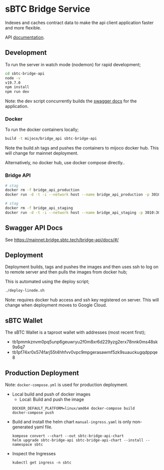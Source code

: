 # sBTC Bridge Service

Indexes and caches contract data to make the api client application faster
and more flexible.

API [documentation](https://mainnet.bridge.sbtc.tech/bridge-api/docs/).

## Development

To run the server in watch mode (nodemon) for rapid development;

```bash
cd sbtc-bridge-api
node -v
v19.7.0
npm install
npm run dev
```

Note: the dev script concurrently builds the [swagger docs](http://localhost:3010/docs) for
the application.

### Docker

To run the docker containers locally;

```bash
build -t mijoco/bridge_api sbtc-bridge-api
```

Note the build.sh tags and pushes the containers to mijoco docker hub. This will change for mainnet
deployment.

Alternatively, no docker hub, use docker compose directly..

### Bridge API

```bash
# stag
docker rm -f bridge_api_production
docker run -d -t -i --network host --name bridge_api_production -p 3010:3010 -e NODE_ENV='linode-production' -e mongoDbUrl=${SBTC_MONGO_URL} -e mongoDbName=${SBTC_MONGO_DBNAME} -e mongoUser=${SBTC_MONGO_USER} -e mongoPwd=${SBTC_MONGO_PWD} -e btcRpcUser=${SBTC_BTC_RPC_USER} -e btcRpcPwd=${SBTC_BTC_RPC_PWD}  -e btcNode=${SBTC_BTC_NODE} -e btcSchnorrReveal=${SBTC_BTC_SCHNORR_KEY_REVEAL} -e btcSchnorrReclaim=${SBTC_BTC_SCHNORR_KEY_RECLAIM} -e btcSchnorrOracle=${SBTC_BTC_SCHNORR_KEY_ORACLE} -e sbtcContractId=${SBTC_CONTRACT_ID} -e network=${SBTC_NETWORK} -e stacksApi=${SBTC_STACKS_API} -e stacksExplorerUrl=${SBTC_STACKS_EXPLORER_URL} -e bitcoinExplorerUrl=${SBTC_BITCOIN_EXPLORER_URL} -e mempoolUrl=${SBTC_BITCOIN_MEMPOOL_URL} -e blockCypherUrl=${SBTC_BITCOIN_BLOCKCYPHER_URL} -e publicAppVersion=${SBTC_PUBLIC_APP_VERSION} -e host=${SBTC_HOST} -e port=${SBTC_PORT} -e walletPath=${SBTC_WALLET_PATH} -e daoProposals=${SBTC_DOA_PROPOSALS} -e daoProposal=${SBTC_DOA_PROPOSAL} -e daoVotings=${SBTC_DOA_ACTIVE_VOTING_EXTENSIONS} mijoco/bridge_api
```

```bash
# stag
docker rm -f bridge_api_staging
docker run -d -t -i --network host --name bridge_api_staging -p 3010:3010 -e NODE_ENV='linode-staging' -e mongoDbUrl=${SBTC_MONGO_URL} -e mongoDbName=${SBTC_MONGO_DBNAME} -e mongoUser=${SBTC_MONGO_USER} -e mongoPwd=${SBTC_MONGO_PWD} -e btcRpcUser=${SBTC_BTC_RPC_USER} -e btcRpcPwd=${SBTC_BTC_RPC_PWD}  -e btcNode=${SBTC_BTC_NODE} -e btcSchnorrReveal=${SBTC_BTC_SCHNORR_KEY_REVEAL} -e btcSchnorrReclaim=${SBTC_BTC_SCHNORR_KEY_RECLAIM} -e btcSchnorrOracle=${SBTC_BTC_SCHNORR_KEY_ORACLE} -e sbtcContractId=${SBTC_CONTRACT_ID} -e network=${SBTC_NETWORK} -e stacksApi=${SBTC_STACKS_API} -e stacksExplorerUrl=${SBTC_STACKS_EXPLORER_URL} -e bitcoinExplorerUrl=${SBTC_BITCOIN_EXPLORER_URL} -e mempoolUrl=${SBTC_BITCOIN_MEMPOOL_URL} -e blockCypherUrl=${SBTC_BITCOIN_BLOCKCYPHER_URL} -e publicAppVersion=${SBTC_PUBLIC_APP_VERSION} -e host=${SBTC_HOST} -e port=${SBTC_PORT} -e walletPath=${SBTC_WALLET_PATH} -e daoProposals=${SBTC_DOA_PROPOSALS} -e daoProposal=${SBTC_DOA_PROPOSAL} -e daoVotings=${SBTC_DOA_ACTIVE_VOTING_EXTENSIONS} mijoco/bridge_api
```

## Swagger API Docs

See https://mainnet.bridge.sbtc.tech/bridge-api/docs/#/

## Deployment

Deployment builds, tags and pushes the images and then uses ssh to log on to remote server
and then pulls the images from docker hub;

This is automated using the deploy script;

```bash
./deploy-linode.sh
```

Note: requires docker hub access and ssh key registered on server. This will change when deployment
moves to Google Cloud.

## sBTC Wallet

The sBTC Wallet is a taproot wallet with addresses (most recent first);

- tb1pmmkznvm0pq5unp6geuwryu2f0m8xr6d229yzg2erx78nnk0ms48sk9s6q7
- tb1pf74xr0x574farj55t4hhfvv0vpc9mpgerasawmf5zk9suauckugqdppqe8

## Production Deployment

Note: `docker-compose.yml` is used for production deployment.

- Local build and push of docker images
  - Local: Build and push the image
  ```
  DOCKER_DEFAULT_PLATFORM=linux/amd64 docker-compose build
  docker-compose push
  ```
- Build and install the helm chart
  `manual-ingress.yaml` is only non-generated yaml file.
  ```
  kompose convert --chart --out sbtc-bridge-api-chart
  helm upgrade sbtc-bridge-api sbtc-bridge-api-chart --install --namespace sbtc
  ```
- Inspect the Ingresses
  ```
  kubectl get ingress -n sbtc
  ```
